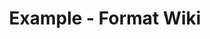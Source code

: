 ---
date:  ""
draft: false
title: "Example - Format Wiki"
thumb:
    image: "cover.jpg"
    anima: ""
    video: ""
layout: ""
weight: 5
lister: 2
format:
    media: "wiki"
    model: ""
    datum:
        data: "oceans-where-feet-may-fail.mp3"
require:
    - prop: "linux"
      name: "linux"
      icon: ""
      desc: "Suspendisse condimentum ipsum vel mi luctus, nec ornare est porttitor."
metadata:
    index: false
    thumb: "cover.jpg"
    group: []
    author: ["Al Muhdil Karim"]
description: "Lorem ipsum dolor sit amet, consectetur adipiscing elit. Etiam aliquam libero et magna suscipit vestibulum. Suspendisse condimentum ipsum vel mi luctus, nec ornare est porttitor."
---
